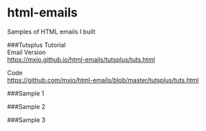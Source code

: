 # html-emails
Samples of HTML emails I built

###Tutsplus Tutorial  
Email Version  
https://mxio.github.io/html-emails/tutsplus/tuts.html

Code  
https://github.com/mxio/html-emails/blob/master/tutsplus/tuts.html

###Sample 1


###Sample 2


###Sample 3

